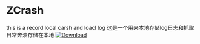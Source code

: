 # ZCrash
this is a record local carsh and loacl log
这是一个用来本地存储log日志和抓取日常奔溃存储在本地
[ ![Download](https://api.bintray.com/packages/zzw8421/maven/zcrash/images/download.svg?version=1.0.0) ](https://bintray.com/zzw8421/maven/zcrash/1.0.0/link)
